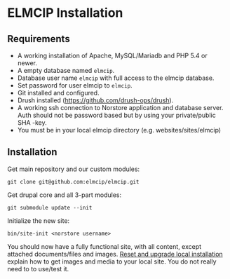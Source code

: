 # ELMCIP Installation

## Requirements

* A working installation of Apache, MySQL/Mariadb and PHP 5.4 or newer.
* A empty database named `elmcip`.
* Database user name `elmcip` with full access to the elmcip database.
* Set password for user elmcip to `elmcip`.
* Git installed and configured.
* Drush installed (https://github.com/drush-ops/drush).
* A working ssh connection to Norstore application and database server. Auth should not be password based but by using your private/public SHA -key.
* You must be in your local elmcip directory (e.g. websites/sites/elmcip)

## Installation

Get main repository and our custom modules:

    git clone git@github.com:elmcip/elmcip.git

Get drupal core and all 3-part modules:

    git submodule update --init

Initialize the new site:

    bin/site-init <norstore username>

You should now have a fully functional site, with all content, except attached documents/files and images. [Reset and upgrade local installation](reset.md) explain how to get images and media to your local site. You do not really need to to use/test it.
